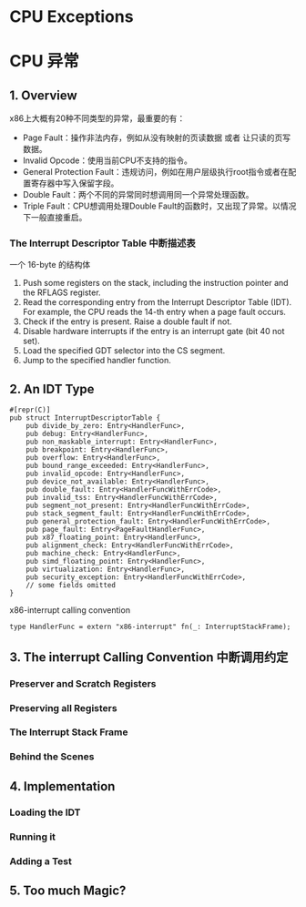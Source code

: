 # CPU Exceptions
# CPU 异常

## 1. Overview
x86上大概有20种不同类型的异常，最重要的有：
- Page Fault：操作非法内存，例如从没有映射的页读数据 或者 让只读的页写数据。
- Invalid Opcode：使用当前CPU不支持的指令。
- General Protection Fault：违规访问，例如在用户层级执行root指令或者在配置寄存器中写入保留字段。
- Double Fault：两个不同的异常同时想调用同一个异常处理函数。
- Triple Fault：CPU想调用处理Double Fault的函数时，又出现了异常。以情况下一般直接重启。

### The Interrupt Descriptor Table 中断描述表
一个 16-byte 的结构体

1. Push some registers on the stack, including the instruction pointer and the RFLAGS register. 
2. Read the corresponding entry from the Interrupt Descriptor Table (IDT). For example, the CPU reads the 14-th entry when a page fault occurs.
3. Check if the entry is present. Raise a double fault if not.
4. Disable hardware interrupts if the entry is an interrupt gate (bit 40 not set).
5. Load the specified GDT selector into the CS segment.
6. Jump to the specified handler function.
## 2. An IDT Type
    #[repr(C)]
    pub struct InterruptDescriptorTable {
        pub divide_by_zero: Entry<HandlerFunc>,
        pub debug: Entry<HandlerFunc>,
        pub non_maskable_interrupt: Entry<HandlerFunc>,
        pub breakpoint: Entry<HandlerFunc>,
        pub overflow: Entry<HandlerFunc>,
        pub bound_range_exceeded: Entry<HandlerFunc>,
        pub invalid_opcode: Entry<HandlerFunc>,
        pub device_not_available: Entry<HandlerFunc>,
        pub double_fault: Entry<HandlerFuncWithErrCode>,
        pub invalid_tss: Entry<HandlerFuncWithErrCode>,
        pub segment_not_present: Entry<HandlerFuncWithErrCode>,
        pub stack_segment_fault: Entry<HandlerFuncWithErrCode>,
        pub general_protection_fault: Entry<HandlerFuncWithErrCode>,
        pub page_fault: Entry<PageFaultHandlerFunc>,
        pub x87_floating_point: Entry<HandlerFunc>,
        pub alignment_check: Entry<HandlerFuncWithErrCode>,
        pub machine_check: Entry<HandlerFunc>,
        pub simd_floating_point: Entry<HandlerFunc>,
        pub virtualization: Entry<HandlerFunc>,
        pub security_exception: Entry<HandlerFuncWithErrCode>,
        // some fields omitted
    }

x86-interrupt calling convention

    type HandlerFunc = extern "x86-interrupt" fn(_: InterruptStackFrame);
## 3. The interrupt Calling Convention 中断调用约定

### Preserver and Scratch Registers
### Preserving all Registers
### The Interrupt Stack Frame
### Behind the Scenes
## 4. Implementation
### Loading the IDT
### Running it
### Adding a Test
## 5. Too much Magic?
